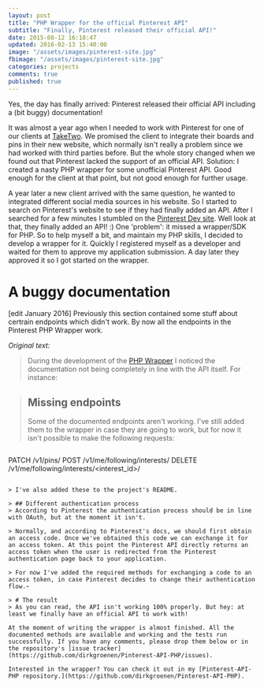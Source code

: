 ```yaml
---
layout: post
title: "PHP Wrapper for the official Pinterest API"
subtitle: "Finally, Pinterest released their official API!"
date: 2015-08-12 16:18:47
updated: 2016-02-13 15:40:00
image: "/assets/images/pinterest-site.jpg"
fbimage: "/assets/images/pinterest-site.jpg"
categories: projects
comments: true
published: true
---
```


Yes, the day has finally arrived: Pinterest released their official API including a (bit buggy) documentation! 

It was almost a year ago when I needed to work with Pinterest for one of our clients at [TakeTwo](http://taketwo.nl). We promised the client to integrate their boards and pins in their new website, which normally isn't really a problem since we had worked with third parties before. But the whole story changed when we found out that Pinterest lacked the support of an official API. Solution: I created a nasty PHP wrapper for some unofficial Pinterest API. Good enough for the client at that point, but not good enough for further usage.

A year later a new client arrived with the same question, he wanted to integrated different social media sources in his website. So I started to search on Pinterest's website to see if they had finally added an API. After I searched for a few minutes I stumbled on the [Pinterest Dev site](https://dev.pinterest.com/). Well look at that, they finally added an API! :) One 'problem': it missed a wrapper/SDK for PHP. So to help myself a bit, and maintain my PHP skills, I decided to develop a wrapper for it. Quickly I registered myself as a developer and waited for them to approve my application submission. A day later they approved it so I got started on the wrapper. 

# A buggy documentation
[edit January 2016]
Previously this section contained some stuff about certrain endpoints which didn't work. By now all the endpoints in the Pinterest PHP Wrapper work.

*Original text:*

> During the development of the [PHP Wrapper](https://github.com/dirkgroenen/Pinterest-API-PHP) I noticed the documentation not being completely in line with the API itself. For instance:

> ## Missing endpoints
> Some of the documented endpoints aren't working. I've still added them to the wrapper in case they are going to work, but for now it isn't possible to make the following requests:

> ```
PATCH   /v1/pins/
POST    /v1/me/following/interests/
DELETE  /v1/me/following/interests/<interest_id>/
```

> I've also added these to the project's README. 

> ## Different authentication process 
> According to Pinterest the authentication process should be in line with OAuth, but at the moment it isn't. 

> Normally, and according to Pinterest's docs, we should first obtain an access code. Once we've obtained this code we can exchange it for an access token. At this point the Pinterest API directly returns an access token when the user is redirected from the Pinterest authentication page back to your application. 

> For now I've added the required methods for exchanging a code to an access token, in case Pinterest decides to change their authentication flow.~

> # The result
> As you can read, the API isn't working 100% properly. But hey: at least we finally have an official API to work with! 

At the moment of writing the wrapper is almost finished. All the documented methods are available and working and the tests run successfully. If you have any comments, please drop them below or in the repository's [issue tracker](https://github.com/dirkgroenen/Pinterest-API-PHP/issues). 

Interested in the wrapper? You can check it out in my [Pinterest-API-PHP repository.](https://github.com/dirkgroenen/Pinterest-API-PHP).
